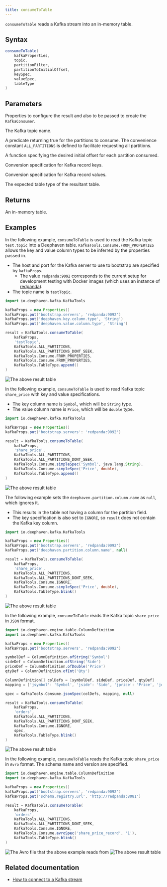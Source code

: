 ```yaml
---
title: consumeToTable
---
```


`consumeToTable` reads a Kafka stream into an in-memory table.

## Syntax

```groovy syntax
consumeToTable(
    kafkaProperties,
    topic,
    partitionFilter,
    partitionToInitialOffset,
    keySpec,
    valueSpec,
    tableType
)
```

## Parameters

<ParamTable>
<Param name="kafkaProperties" type="Properties">

Properties to configure the result and also to be passed to create the `KafkaConsumer`.

</Param>
<Param name="topic" type="String">

The Kafka topic name.

</Param>
<Param name="partitionFilter" type="IntPredicate">

A predicate returning true for the partitions to consume. The convenience constant `ALL_PARTITIONS` is defined to facilitate requesting all partitions.

</Param>
<Param name="partitionToInitialOffset" type="IntToLongFunction">

A function specifying the desired initial offset for each partition consumed.

</Param>
<Param name="keySpec" type="KafkaTools.Consume.KeyOrValueSpec">

Conversion specification for Kafka record keys.

</Param>
<Param name="valueSpec" type="KafkaTools.Consume.KeyOrValueSpec">

Conversion specification for Kafka record values.

</Param>
<Param name="tableType" type="KafkaTools.TableType">

The expected table type of the resultant table.

</Param>
</ParamTable>

## Returns

An in-memory table.

## Examples

In the following example, `consumeToTable` is used to read the Kafka topic `test.topic` into a Deephaven table. `KafkaTools.Consume.FROM_PROPERTIES` allows the key and value column types to be inferred by the properties passed in.

- The host and port for the Kafka server to use to bootstrap are specified by `kafkaProps`.
  - The value `redpanda:9092` corresponds to the current setup for development testing with Docker images (which uses an instance of [redpanda](https://github.com/redpanda-data/redpanda)).
- The topic name is `testTopic`.

```groovy docker-config=kafka order=null
import io.deephaven.kafka.KafkaTools

kafkaProps = new Properties()
kafkaProps.put('bootstrap.servers', 'redpanda:9092')
kafkaProps.put('deephaven.key.column.type', 'String')
kafkaProps.put('deephaven.value.column.type', 'String')

result = KafkaTools.consumeToTable(
    kafkaProps,
    'testTopic',
    KafkaTools.ALL_PARTITIONS,
    KafkaTools.ALL_PARTITIONS_DONT_SEEK,
    KafkaTools.Consume.FROM_PROPERTIES,
    KafkaTools.Consume.FROM_PROPERTIES,
    KafkaTools.TableType.append()
)
```

![The above `result` table](../../../assets/reference/data-import-export/kafka1.png)

In the following example, `consumeToTable` is used to read Kafka topic `share_price` with key and value specifications.

- The key column name is `Symbol`, which will be `String` type.
- The value column name is `Price`, which will be `double` type.

```groovy skip-test
import io.deephaven.kafka.KafkaTools

kafkaProps = new Properties()
kafkaProps.put('bootstrap.servers': 'redpanda:9092')

result = KafkaTools.consumeToTable(
    kafkaProps,
    'share_price',
    KafkaTools.ALL_PARTITIONS,
    KafkaTools.ALL_PARTITIONS_DONT_SEEK,
    KafkaTools.Consume.simpleSpec('Symbol', java.lang.String),
    KafkaTools.Consume.simpleSpec('Price', double),
    KafkaTools.TableType.append()
)
```

![The above `result` table](../../../assets/reference/data-import-export/kafka2.png)

The following example sets the `deephaven.partition.column.name` as `null`, which ignores it.

- This results in the table not having a column for the partition field.
- The key specification is also set to `IGNORE`, so `result` does not contain the Kafka key column.

```groovy skip-test
import io.deephaven.kafka.KafkaTools

kafkaProps = new Properties()
kafkaProps.put('bootstrap.servers', 'redpanda:9092')
kafkaProps.put('deephaven.partition.column.name', null)

result = KafkaTools.consumeToTable(
    kafkaProps,
    'share_price',
    KafkaTools.ALL_PARTITIONS,
    KafkaTools.ALL_PARTITIONS_DONT_SEEK,
    KafkaTools.Consume.IGNORE,
    KafkaTools.Consume.simpleSpec('Price', double),
    KafkaTools.TableType.blink()
)
```

![The above `result` table](../../../assets/reference/data-import-export/kafka3.png)

In the following example, `consumeToTable` reads the Kafka topic `share_price` in `JSON` format.

```groovy skip-test
import io.deephaven.engine.table.ColumnDefinition
import io.deephaven.kafka.KafkaTools

kafkaProps = new Properties()
kafkaProps.put('bootstrap.servers', 'redpanda:9092')

symbolDef = ColumnDefinition.ofString('Symbol')
sideDef = ColumnDefinition.ofString('Side')
priceDef = ColumnDefinition.ofDouble('Price')
qtyDef = ColumnDefinition.ofInt('Qty')

ColumnDefinition[] colDefs = [symbolDef, sideDef, priceDef, qtyDef]
mapping = ['jsymbol': 'Symbol', 'jside': 'Side', 'jprice': 'Price', 'jqty': 'Qty']

spec = KafkaTools.Consume.jsonSpec(colDefs, mapping, null)

result = KafkaTools.consumeToTable(
    kafkaProps,
    'orders',
    KafkaTools.ALL_PARTITIONS,
    KafkaTools.ALL_PARTITIONS_DONT_SEEK,
    KafkaTools.Consume.IGNORE,
    spec,
    KafkaTools.TableType.blink()
)
```

![The above `result` table](../../../assets/reference/data-import-export/kafka4.png)

In the following example, `consumeToTable` reads the Kafka topic `share_price` in `Avro` format. The schema name and version are specified.

```groovy skip-test
import io.deephaven.engine.table.ColumnDefinition
import io.deephaven.kafka.KafkaTools

kafkaProps = new Properties()
kafkaProps.put('bootstrap.servers', 'redpanda:9092')
kafkaProps.put('schema.registry.url', 'http://redpanda:8081')

result = KafkaTools.consumeToTable(
    kafkaProps,
    'orders',
    KafkaTools.ALL_PARTITIONS,
    KafkaTools.ALL_PARTITIONS_DONT_SEEK,
    KafkaTools.Consume.IGNORE,
    KafkaTools.Consume.avroSpec('share_price_record', '1'),
    KafkaTools.TableType.blink()
)
```

![The Avro file that the above example reads from](../../../assets/reference/data-import-export/kafka5.png)
![The above result table](../../../assets/reference/data-import-export/kafka4.png)

<!--TODO: protobuf example-->

## Related documentation

- [How to connect to a Kafka stream](../../../how-to-guides/data-import-export/kafka-stream.md)
